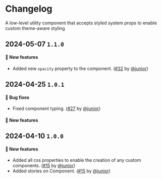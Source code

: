 # Changelog

A low-level utility component that accepts styled system props to enable custom theme-aware styling

## 2024-05-07 `1.1.0`

#### 🎉 New features

- Added new `opacity` property to the component. ([#32](https://git.rarolabs.com.br/frontend/rarui/-/merge_requests/32) by [@junior](https://git.rarolabs.com.br/junior))

## 2024-04-25 `1.0.1`

#### 🐛 Bug fixes

- Fixed component typing. ([#27](https://git.rarolabs.com.br/frontend/rarui/-/merge_requests/27) by [@junior](https://git.rarolabs.com.br/junior))

#### 🎉 New features

## 2024-04-10 `1.0.0`

#### 🎉 New features

- Added all css properties to enable the creation of any custom components. ([#15](https://git.rarolabs.com.br/frontend/rarui/pull/15) by [@junior](https://git.rarolabs.com.br/junior))
- Added stories on Component. ([#15](https://git.rarolabs.com.br/frontend/rarui/pull/15) by [@junior](https://git.rarolabs.com.br/junior))

<!-- #### 🛠 Breaking changes -->

<!-- #### 📚 3rd party library updates -->

<!-- #### 🎉 New features -->

<!-- #### 🐛 Bug fixes -->

<!-- #### 💡 Others -->
